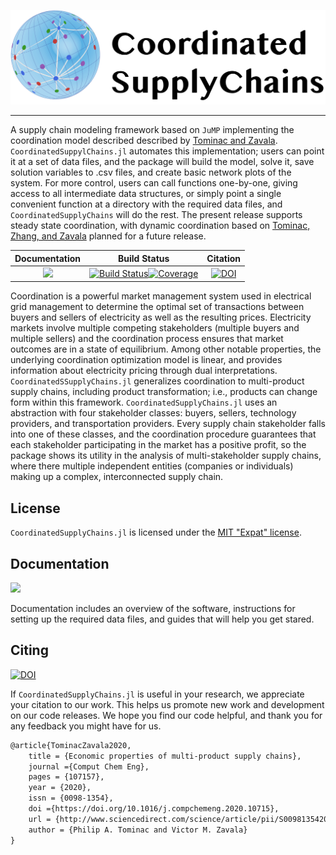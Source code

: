 ![Logo](CSCLogo.png)

---

A supply chain modeling framework based on `JuMP` implementing the coordination model described described by [Tominac and Zavala](https://doi.org/10.1016/j.compchemeng.2020.107157). `CoordinatedSuppylChains.jl` automates this implementation; users can point it at a set of data files, and the package will build the model, solve it, save solution variables to .csv files, and create basic network plots of the system. For more control, users can call functions one-by-one, giving access to all intermediate data structures, or simply point a single convenient function at a directory with the required data files, and `CoordinatedSupplyChains` will do the rest. The present release supports steady state coordination, with dynamic coordination based on [Tominac, Zhang, and Zavala](https://arxiv.org/abs/2106.13836) planned for a future release.

| **Documentation**                                                               | **Build Status**                                                                                | **Citation** |
|:-------------------------------------------------------------------------------:|:-----------------------------------------------------------------------------------------------:|:--------------------------------------:|
|[![](https://img.shields.io/badge/docs-dev-blue.svg)](https://tominapa.github.io/CoordinatedSupplyChains.jl/dev)|[![Build Status](https://github.com/Tominapa/CoordinatedSupplyChains.jl/workflows/CI/badge.svg)](https://github.com/Tominapa/CoordinatedSupplyChains.jl/actions)[![Coverage](https://codecov.io/gh/Tominapa/CoordinatedSupplyChains.jl/branch/master/graph/badge.svg)](https://codecov.io/gh/Tominapa/CoordinatedSupplyChains.jl)|[![DOI](https://img.shields.io/badge/DOI-Elsevier-orange)](https://doi.org/10.1016/j.compchemeng.2020.107157)|

Coordination is a powerful market management system used in electrical grid management to determine the optimal set of transactions between buyers and sellers of electricity as well as the resulting prices. Electricity markets involve multiple competing stakeholders (multiple buyers and multiple sellers) and the coordination process ensures that market outcomes are in a state of equilibrium. Among other notable properties, the underlying coordination optimization model is linear, and provides information about electricity pricing through dual interpretations. `CoordinatedSSupplyChains.jl` generalizes coordination to multi-product supply chains, including product transformation; i.e., products can change form within this framework. `CoordinatedSupplyChains.jl` uses an abstraction with four stakeholder classes: buyers, sellers, technology providers, and transportation providers. Every supply chain stakeholder falls into one of these classes, and the coordination procedure guarantees that each stakeholder participating in the market has a positive profit, so the package shows its utility in the analysis of multi-stakeholder supply chains, where there multiple independent entities (companies or individuals) making up a complex, interconnected supply chain.

## License
`CoordinatedSupplyChains.jl` is licensed under the [MIT "Expat" license](./LICENSE).

## Documentation

[![](https://img.shields.io/badge/docs-dev-blue.svg)](https://tominapa.github.io/CoordinatedSupplyChains.jl/dev)

Documentation includes an overview of the software, instructions for setting up the required data files, and guides that will help you get stared.

## Citing
[![DOI](https://img.shields.io/badge/DOI-Elsevier-orange)](https://doi.org/10.1016/j.compchemeng.2020.107157)

If `CoordinatedSupplyChains.jl` is useful in your research, we appreciate your citation to our work. This helps us promote new work and development on our code releases. We hope you find our code helpful, and thank you for any feedback you might have for us.

```latex
@article{TominacZavala2020,
	title = {Economic properties of multi-product supply chains},
	journal ={Comput Chem Eng},
	pages = {107157},
	year = {2020},
	issn = {0098-1354},
	doi ={https://doi.org/10.1016/j.compchemeng.2020.10715},
	url = {http://www.sciencedirect.com/science/article/pii/S0098135420305810},
	author = {Philip A. Tominac and Victor M. Zavala}
}
```